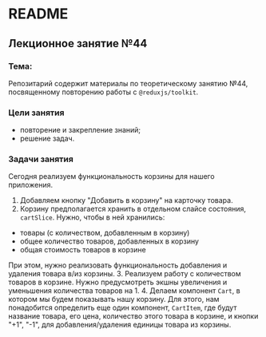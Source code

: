 # README

## Лекционное занятие №44

### Тема:

Репозитарий содержит материалы по теоретическому занятию №44, посвященному повторению работы с `@reduxjs/toolkit`.

### Цели занятия
- повторение и закрепление знаний;
- решение задач.

### Задачи занятия
Сегодня реализуем функциональность корзины для нашего приложения.

1. Добавляем кнопку "Добавить в корзину" на карточку товара.
2. Корзину предполагается хранить в отдельном слайсе состояния, `cartSlice`. Нужно, чтобы в ней хранились:
 - товары (с количеством, добавленным в корзину)
 - общее количество товаров, добавленных в корзину
 - общая стоимость товаров в корзине

 При этом, нужно реализовать функциональность добавления и удаления товара в/из корзины.
3. Реализуем работу с количеством товаров в корзине. Нужно предусмотреть экшны увеличения и уменьшения количества товаров на 1.
4. Делаем компонент `Cart`, в котором мы будем показывать нашу корзину. Для этого, нам понадобится определить еще один компонент, `CartItem`, где будут название товара, его цена, количество этого товара в корзине, и кнопки "+1", "-1", для добавления/удаления единицы товара из корзины.